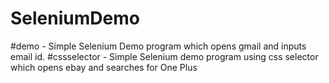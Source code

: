 # SeleniumDemo
#demo - Simple Selenium Demo program which opens gmail and inputs email id.
#cssselector - Simple Selenium demo program using css selector which opens ebay and searches for One Plus

